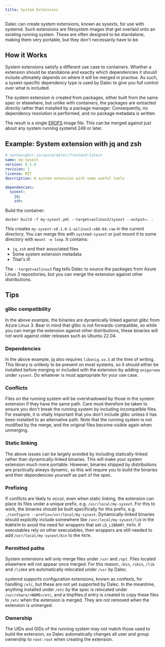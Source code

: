 ```yaml
---
title: System Extensions
---
```


Dalec can create system extensions, known as sysexts, for use with systemd. Such extensions are filesystem images that get overlaid onto an existing running system. These are often designed to be standalone, making them very portable, but they don't necessarily have to be.

## How it Works

System extensions satisfy a different use case to containers. Whether a extension should be standalone and exactly which dependencies it should include ultimately depends on where it will be merged in practise. As such, a sysext-specific dependency type is used by Dalec to give you full control over what is included.

The system extension is created from packages, either built from the same spec or elsewhere, but unlike with containers, the packages are extracted directly rather than installed by a package manager. Consequently, no dependency resolution is performed, and no package metadata is written.

The result is a single [EROFS](https://erofs.docs.kernel.org) image file. This can be merged against just about any system running systemd 248 or later.

## Example: System extension with jq and zsh

```yaml
# syntax=ghcr.io/azure/dalec/frontend:latest
name: my-sysext
version: 0.1.0
revision: 1
license: MIT
description: A system extension with some useful tools

dependencies:
  sysext:
    jq:
    zsh:
```

Build the container:

```shell
docker build -f my-sysext.yml --target=azlinux3/sysext --output=. .
```

This creates `my-sysext-v0.1.0-1-azlinux3-x86-64.raw` in the current directory. You can merge this with `systemd-sysext` or just mount it to some directory with `mount -o loop`. It contains:

- `jq`, `zsh` and their associated files
- Some system extension metadata
- That's it!

The `--target=azlinux3` flag tells Dalec to source the packages from Azure Linux 3 repositories, but you can merge the extension against other distributions.

## Tips

### glibc compatibility

In the above example, the binaries are dynamically linked against glibc from Azure Linux 3. Bear in mind that glibc is not forwards-compatible, so while you can merge the extension against other distributions, these binaries will not work against older releases such as Ubuntu 22.04.

### Dependencies

In the above example, jq also requires `libonig.so.5` at the time of writing. This library is unlikely to be present on most systems, so it should either be installed before merging or included with the extension by adding `oniguruma` under `sysext`. Do whatever is most appropriate for your use case.

### Conflicts

Files on the running system will be overshadowed by those in the system extension if they have the same path. Care must therefore be taken to ensure you don't break the running system by including incompatible files. For example, it is vitally important that you don't include glibc unless it has been installed to an alternative path. Note that the running system is not modified by the merge, and the original files become visible again when unmerging.

### Static linking

The above issues can be largely avoided by including statically-linked rather than dynamically-linked binaries. This will make your system extension much more portable. However, binaries shipped by distributions are practically always dynamic, so this will require you to build the binaries and their dependencies yourself as part of the spec.

### Prefixing

If conflicts are likely to occur, even when static linking, the extension can place its files under a unique prefix, e.g. `/usr/local/my-sysext`. For this to work, the binaries should be built specifically for this prefix, e.g. `./configure --prefix=/usr/local/my-sysext`. Dynamically-linked binaries should explicitly include somewhere like `/usr/local/my-sysext/lib` in the `RUNPATH` to avoid the need for wrappers that set `LD_LIBRARY_PATH`. If executables rely on other executables, then wrappers are still needed to add `/usr/local/my-sysext/bin` to the `PATH`.

### Permitted paths

System extensions will only merge files under `/usr` and `/opt`. Files located elsewhere will not appear once merged. For this reason, `/bin`, `/sbin`, `/lib` and `/lib64` are automatically relocated under `/usr` by Dalec.

systemd supports configuration extensions, known as confexts, for handling `/etc`, but these are not yet supported by Dalec. In the meantime, anything installed under `/etc` by the spec is relocated under `/usr/share/<NAME>/etc`, and a tmpfiles.d entry is created to copy these files to `/etc` when the extension is merged. They are not removed when the extension is unmerged.

### Ownership

The UIDs and GIDs of the running system may not match those used to build the extension, so Dalec automatically changes all user and group ownership to `root:root` when creating the extension.
